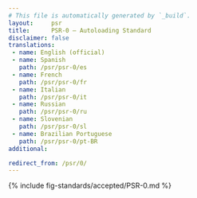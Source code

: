 ```yaml
---
# This file is automatically generated by `_build`.
layout:     psr
title:      PSR-0 — Autoloading Standard
disclaimer: false
translations:
 - name: English (official)
 - name: Spanish
   path: /psr/psr-0/es
 - name: French
   path: /psr/psr-0/fr
 - name: Italian
   path: /psr/psr-0/it
 - name: Russian
   path: /psr/psr-0/ru
 - name: Slovenian
   path: /psr/psr-0/sl
 - name: Brazilian Portuguese
   path: /psr/psr-0/pt-BR
additional:

redirect_from: /psr/0/
---
```

{% include fig-standards/accepted/PSR-0.md %}
